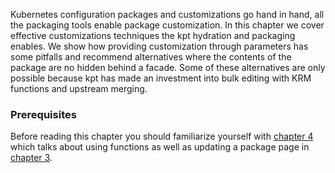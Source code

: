 Kubernetes configuration packages and customizations go hand in hand, all the 
packaging tools enable package customization. In this chapter we cover effective 
customizations techniques the kpt hydration and packaging enables.  We show how
providing customization through parameters has some pitfalls and recommend
alternatives where the contents of the package are no hidden behind a facade.
Some of these alternatives are only possible because kpt has made an investment 
into bulk editing with KRM functions and upstream merging. 

### Prerequisites

Before reading this chapter you should familiarize yourself with [chapter 4]
which talks about using functions as well as updating a package page in 
[chapter 3].

[chapter 4]: /book/04-using-functions/
[chapter 3]: /book/03-packages/

